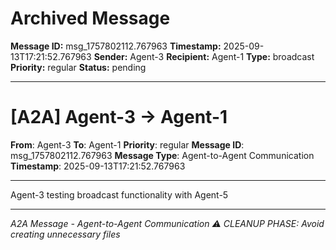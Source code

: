 # Archived Message

**Message ID:** msg_1757802112.767963
**Timestamp:** 2025-09-13T17:21:52.767963
**Sender:** Agent-3
**Recipient:** Agent-1
**Type:** broadcast
**Priority:** regular
**Status:** pending

---

# [A2A] Agent-3 → Agent-1

**From**: Agent-3
**To**: Agent-1
**Priority**: regular
**Message ID**: msg_1757802112.767963
**Message Type**: Agent-to-Agent Communication
**Timestamp**: 2025-09-13T17:21:52.767963

---

Agent-3 testing broadcast functionality with Agent-5

---

*A2A Message - Agent-to-Agent Communication*
*⚠️ CLEANUP PHASE: Avoid creating unnecessary files*
